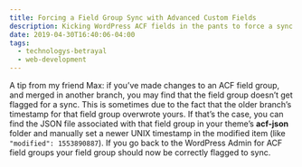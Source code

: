 ```yaml
---
title: Forcing a Field Group Sync with Advanced Custom Fields
description: Kicking WordPress ACF fields in the pants to force a sync.
date: 2019-04-30T16:40:06-04:00
tags:
  - technologys-betrayal
  - web-development
---
```

A tip from my friend Max: if you’ve made changes to an ACF field group, and merged in another branch, you may find that the field group doesn’t get flagged for a sync. This is sometimes due to the fact that the older branch’s timestamp for that field group overwrote yours. If that’s the case, you can find the JSON file associated with that field group in your theme’s **acf-json** folder and manually set a newer UNIX timestamp in the modified item (like `"modified": 1553890887`). If you go back to the WordPress Admin for ACF field groups your field group should now be correctly flagged to sync.
